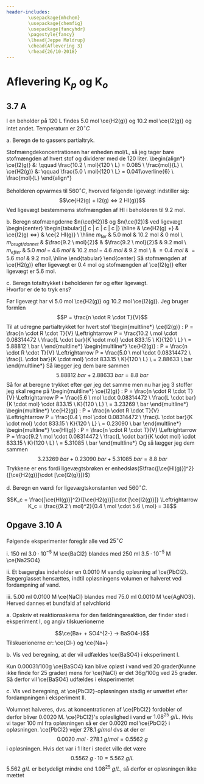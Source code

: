 ```yaml
---
header-includes:
        \usepackage{mhchem}
        \usepackage{chemfig}
        \usepackage{fancyhdr}
        \pagestyle{fancy}
        \lhead{Jeppe Møldrup}
        \chead{Aflevering 3}
        \rhead{26/10-2018}
---
```


# Aflevering K$_p$ og K$_o$

## 3.7 A

I en beholder på 120 L findes 5.0 mol \ce{H2(g)} og 10.2 mol \ce{I2(g)} og intet andet.
Temperaturn er $20^{\circ}C$

a. Beregn de to gassers partialtryk.
   
   Stofmængdekoncentrationen har enheden mol/L, så jeg tager bare stofmængden af hvert
   stof og dividerer med de 120 liter.
   \begin{align*}
   \ce{I2(g)} &: \qquad \frac{10.2 \ mol}{120 \ L} = 0.085 \ \frac{mol}{L} \\
   \ce{H2(g)} &: \qquad \frac{5.0 \ mol}{120 \ L} = 0.041\overline{6} \ \frac{mol}{L}
   \end{align*}

Beholderen opvarmes til $560^{\circ}C$, hvorved følgende ligevægt indstiller sig:  
$$\ce{H2(g) + I2(g) <=> 2 HI(g)}$$
Ved ligevægt bestemmems stofmængden af HI i beholderen til 9.2 mol.

b. Beregn stofmængderne $n(\ce{H2})$ og $n(\ce{I2})$ ved ligevægt
    \begin{center}
        \begin{tabular}{| c | c | c | c |}
        \hline
        & \ce{H2(g) +} & \ce{I2(g) <=>} & \ce{2 HI(g)} \\ \hline
        $m_{\text{før}}$ & 5.0 mol & 10.2 mol & 0 mol \\
        $m_{brugt/dannet}$ & $\frac{9.2 \ mol}{2}$ & $\frac{9.2 \ mol}{2}$ & 9.2 mol \\
        $m_{efter}$ & $5.0 \ mol - 4.6 \ mol$ & $10.2 \ mol - 4.6 \ mol$ & 9.2 mol \\
        & $= 0.4 \ mol$ & $= 5.6 \ mol$ & 9.2 mol\\ \hline
        \end{tabular}
    \end{center}
   Så stofmængden af \ce{H2(g)} efter ligevægt er 0.4 mol og stofmængden af \ce{I2(g)}
   efter ligevægt er 5.6 mol.

c. Beregn totaltrykket i beholderen før og efter ligevægt.  
   Hvorfor er de to tryk ens?
   
   Før ligevægt har vi 5.0 mol \ce{H2(g)} og 10.2 mol \ce{I2(g)}. Jeg bruger formlen
   $$P = \frac{n \cdot R \cdot T}{V}$$
   Til at udregne partialtrykket for hvert stof
   \begin{multline*}
   \ce{I2(g)} : P = \frac{n \cdot R \cdot T}{V} \Leftrightarrow P = \frac{10.2 \ mol \cdot 0.08314472 \ \frac{L \cdot bar}{K \cdot mol} \cdot 833.15 \ K}{120 \ L} \\
   =  5.88812 \ bar \\
   \end{multline*}
   \begin{multline*}
   \ce{H2(g)} : P = \frac{n \cdot R \cdot T}{V} \Leftrightarrow P = \frac{5.0 \ mol \cdot 0.08314472 \ \frac{L \cdot bar}{K \cdot mol} \cdot 833.15 \ K}{120 \ L} \\
   =  2.88633 \ bar
   \end{multline*}
   Så lægger jeg dem bare sammen
   $$5.88812 \ bar + 2.88633 \ bar = 8.8 \ bar$$
   Så for at beregne trykket efter gør jeg det samme men nu har jeg 3 stoffer jeg skal regne på
   \begin{multline*}
   \ce{I2(g)} : P = \frac{n \cdot R \cdot T}{V} \Leftrightarrow P = \frac{5.6 \ mol \cdot 0.08314472 \ \frac{L \cdot bar}{K \cdot mol} \cdot 833.15 \ K}{120 \ L} \\
   =  3.23269 \ bar
   \end{multline*}
   \begin{multline*}
   \ce{H2(g)} : P = \frac{n \cdot R \cdot T}{V} \Leftrightarrow P = \frac{0.4 \ mol \cdot 0.08314472 \ \frac{L \cdot bar}{K \cdot mol} \cdot 833.15 \ K}{120 \ L} \\
   =  0.23090 \ bar
   \end{multline*}
   \begin{multline*}
   \ce{HI(g)} : P = \frac{n \cdot R \cdot T}{V} \Leftrightarrow P = \frac{9.2 \ mol \cdot 0.08314472 \ \frac{L \cdot bar}{K \cdot mol} \cdot 833.15 \ K}{120 \ L} \\
   =  5.31085 \ bar
   \end{multline*}
   Og så lægger jeg dem sammen
   $$3.23269 \ bar + 0.23090 \ bar + 5.31085 \ bar = 8.8 \ bar$$
   Trykkene er ens fordi ligevægtsbrøken er enhedsløs($\frac{[\ce{HI(g)}]^2}{[\ce{H2(g)}]\cdot [\ce{I2(g)}]}$)

d. Beregn en værdi for ligevægtskonstanten ved $560^{\circ}C$.
   
   $$K_c = \frac{[\ce{HI(g)}]^2}{[\ce{H2(g)}]\cdot [\ce{I2(g)}]} \Leftrightarrow K_c = \frac{(9.2 \ mol)^2}{0.4 \ mol \cdot 5.6 \ mol} = 38$$

## Opgave 3.10 A

Følgende eksperimenter foregår alle ved $25^{\circ}C$

i.  150 ml $3.0 \cdot 10^{-5}$ M \ce{BaCl2} blandes med 250 ml $3.5 \cdot 10^{-5}$ M \ce{Na2SO4}

ii.  Et bægerglas indeholder en 0.0010 M vandig opløsning af \ce{PbCl2}.
     Bægerglasset hensættes, indtil opløsningens volumen er halveret ved fordampning af vand.

iii.  5.00 ml 0.0100 M \ce{NaCl} blandes med 75.0 ml 0.0010 M \ce{AgNO3}. Herved dannes et bundfald af sølvchlorid

a. Opskriv et reaktionsskema for den fældningsreaktion, der finder sted i eksperiment I, og angiv tilskuerionerne
   
   $$\ce{Ba+ + SO4^{2-} -> BaSO4-}$$
   Tilskuerionerne er: \ce{Cl-} og \ce{Na+}

b. Vis ved beregning, at der vil udfældes \ce{BaSO4} i eksperiment I.
   
   Kun 0.00031/100g \ce{BaSO4} kan blive opløst i vand ved 20 grader(Kunne ikke finde for 25 grader) mens for
   \ce{NaCl} er det 36g/100g ved 25 grader. Så derfor vil \ce{BaSO4} udfældes i eksperimentet

c. Vis ved beregning, at \ce{PbCl2}-opløsningen stadig er umættet efter fordampningen i eksperiment II.
   
   Volumnet halveres, dvs. at koncentrationen af \ce{PbCl2} fordobler of derfor bliver 0.0020 M.
   \ce{PbCl2}'s opløslighed i vand er $1.08^{25} \ g/L$. Hvis vi tager 100 ml fra opløsningen så er der
   0.0020 mol \ce{PbCl2} i opløsningen. \ce{PbCl2} vejer $278.1 \ g/mol$ dvs at der er
   $$0.0020 \ mol \cdot 278.1 \ g/mol = 0.5562 \ g$$
   i opløsningen. Hvis det var i 1 liter i stedet ville det være
   $$0.5562 \ g \cdot 10 = 5.562 \ g/L$$
   $5.562 \ g/L$ er betydeligt mindre end $1.08^{25} \ g/L$, så derfor er opløsningen ikke mættet
